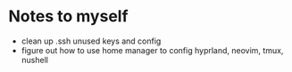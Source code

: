 # Notes to myself
- clean up .ssh unused keys and config
- figure out how to use home manager to config hyprland, neovim, tmux, nushell
